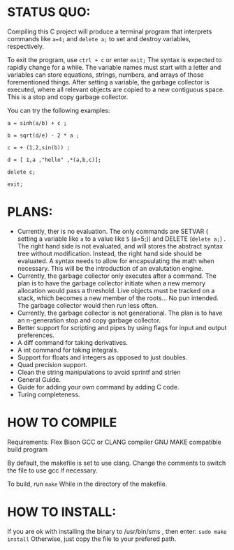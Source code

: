 # STATUS QUO:
Compiling this C project will produce a terminal program that interprets commands like `a=4;` and `delete a;` to set and destroy variables, respectively.

To exit the program, use `ctrl + c` or enter `exit;` The syntax is expected to rapidly change for a while. 
The variable names must start with a letter and variables can store equations, strings, numbers, and arrays of those forementioned things.
After setting a variable, the garbage collector is executed, where all relevant objects are copied to a new contiguous space. This is a stop and copy garbage collector. 

You can try the following examples:

`a = sinh(a/b) + c ;`

`b = sqrt(d/e) - 2 * a ;` 

`c = + (1,2,sin(b)) ;`

`d = [ 1,a ,"hello" ,*(a,b,c)];`

`delete c; `

`exit; `


# PLANS:
- Currently, ther is no evaluation. The only commands are SETVAR ( setting a variable like `a` to a value like `5` (a=5;)) and DELETE (`delete a;`) . The right hand side is not evaluated, and will stores the abstract syntax tree without modification. Instead, the right hand side should be evaluated. A syntax needs to allow for encapsulating the math when necessary. This will be the introduction of an evalutation engine.
- Currently, the garbage collector only executes after a command. The plan is to have the garbage collector initiate when a new memory allocation would pass a threshold. Live objects must be tracked on a stack, which becomes a new member of the roots... No pun intended. The garbage collector would then run less often.
- Currently, the garbage collector is not generational. The plan is to have an n-generation stop and copy garbage collector.
- Better support for scripting and pipes by using flags for input and output preferences.
- A diff command for taking derivatives.
- A int command for taking integrals.
- Support for floats and integers as opposed to just doubles.
- Quad precision support.
- Clean the string manipulations to avoid sprintf and strlen
- General Guide.
- Guide for adding your own command by adding C code.
- Turing completeness.

# HOW TO COMPILE

Requirements:
Flex
Bison
GCC or CLANG compiler
GNU MAKE compatible build program

By default, the makefile is set to use clang. Change the comments to switch the file to use gcc if necessary.


To build, run 
`make`
While in the directory of the makefile.

# HOW TO INSTALL:
If you are ok with installing the binary to /usr/bin/sms , then enter:
`sudo make install`
Otherwise, just copy the file to your prefered path.

